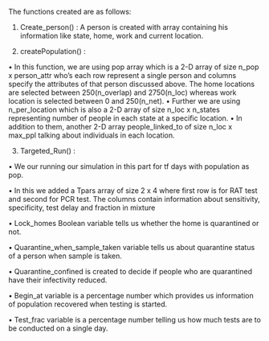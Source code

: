 The functions created are as follows:

1. Create_person() :
A person is created with array containing his information like state, home, work and current location.

2. createPopulation() :

•	In this function, we are using pop array which is a 2-D array of size n_pop x person_attr who’s each row represent a single person and columns specify the attributes of that person discussed above. The home locations are selected between 250(n_overlap) and 2750(n_loc) whereas work location is selected between 0 and 250(n_net).
•	Further we are using n_per_location which is also a 2-D array of size n_loc x n_states representing number of people in each state at a specific location.
•	In addition to them, another 2-D array people_linked_to of size n_loc x max_ppl talking about individuals in each location.

3.	Targeted_Run() :

•	We our running our simulation in this part for tf days with population as pop.

•	In this we added a Tpars array of size 2 x 4 where first row is for RAT test and second for PCR test. The columns contain information about sensitivity, specificity, test delay and fraction in mixture

•	Lock_homes Boolean variable tells us whether the home is quarantined or not.

•	Quarantine_when_sample_taken variable tells us about quarantine status of a person when sample is taken.

•	Quarantine_confined is created to decide if people who are quarantined have their infectivity reduced.

•	Begin_at variable is a percentage number which provides us information of population recovered when testing is started.

•	Test_frac variable is a percentage number telling us how much tests are to be conducted on a single day.


